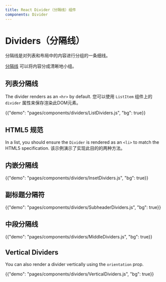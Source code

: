 ```yaml
---
title: React Divider（分隔线）组件
components: Divider
---
```


# Dividers（分隔线）

<p class="description">分隔线是对列表和布局中的内容进行分组的一条细线。</p>

[分隔线](https://material.io/design/components/dividers.html) 可以将内容分成清晰地小组。

## 列表分隔线

The divider renders as an `<hr>` by default. 您可以使用 `ListItem` 组件上的 `divider` 属性来保存渲染此DOM元素。

{{"demo": "pages/components/dividers/ListDividers.js", "bg": true}}

## HTML5 规范

In a list, you should ensure the `Divider` is rendered as an `<li>` to match the HTML5 specification. 该示例演示了实现此目的的两种方法。

## 内嵌分隔线

{{"demo": "pages/components/dividers/InsetDividers.js", "bg": true}}

## 副标题分隔符

{{"demo": "pages/components/dividers/SubheaderDividers.js", "bg": true}}

## 中段分隔线

{{"demo": "pages/components/dividers/MiddleDividers.js", "bg": true}}

## Vertical Dividers

You can also render a divider vertically using the `orientation` prop.

{{"demo": "pages/components/dividers/VerticalDividers.js", "bg": true}}